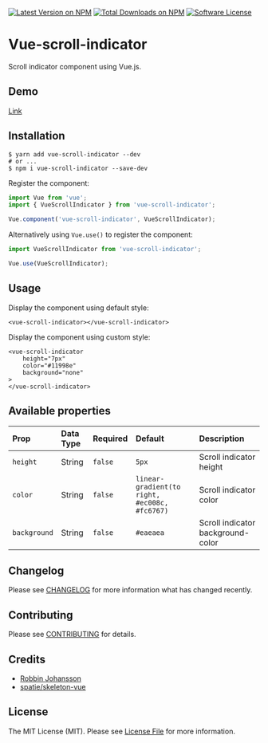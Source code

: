 [![Latest Version on NPM](https://img.shields.io/npm/v/vue-scroll-indicator.svg?style=flat-square)](https://npmjs.com/package/vue-scroll-indicator)
[![Total Downloads on NPM](https://img.shields.io/npm/dt/vue-scroll-indicator.svg)](https://www.npmjs.com/package/vue-scroll-indicator)
[![Software License](https://img.shields.io/badge/license-MIT-brightgreen.svg?style=flat-square)](LICENSE.md)

# Vue-scroll-indicator
Scroll indicator component using Vue.js.

## Demo

[Link](https://robbinworks.github.io/vue-scroll-indicator/)

## Installation
```shell
$ yarn add vue-scroll-indicator --dev
# or ...
$ npm i vue-scroll-indicator --save-dev
```

Register the component:

```javascript
import Vue from 'vue';
import { VueScrollIndicator } from 'vue-scroll-indicator';

Vue.component('vue-scroll-indicator', VueScrollIndicator);
```

Alternatively using `Vue.use()` to register the component:

```javascript
import VueScrollIndicator from 'vue-scroll-indicator';

Vue.use(VueScrollIndicator);
```

## Usage

Display the component using default style:

``` vue
<vue-scroll-indicator></vue-scroll-indicator>
```

Display the component using custom style:

``` vue
<vue-scroll-indicator
    height="7px"
    color="#11998e"
    background="none"
>
</vue-scroll-indicator>
```

## Available properties

| Prop | Data Type | Required | Default | Description
| :--- | :--- | :--- | :--- | :--- |
| `height` | String | `false` | `5px` | Scroll indicator height
| `color` | String | `false` | `linear-gradient(to right, #ec008c, #fc6767)` | Scroll indicator color
| `background` | String | `false` | `#eaeaea` | Scroll indicator background-color

## Changelog

Please see [CHANGELOG](CHANGELOG.md) for more information what has changed recently.

## Contributing

Please see [CONTRIBUTING](CONTRIBUTING.md) for details.

## Credits

* [Robbin Johansson](https://github.com/robbinworks)
* [spatie/skeleton-vue](https://github.com/spatie/skeleton-vue)

## License

The MIT License (MIT). Please see [License File](LICENSE.md) for more information.
